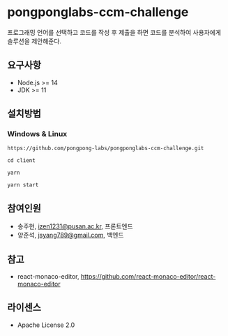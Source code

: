 # pongponglabs-ccm-challenge

프로그래밍 언어를 선택하고 코드를 작성 후 제출을 하면 코드를 분석하여 사용자에게 솔루션을 제안해준다.  

## 요구사항

- Node.js >= 14
- JDK >= 11

## 설치방법

### Windows & Linux

```
https://github.com/pongpong-labs/pongponglabs-ccm-challenge.git
```

```
cd client
```

```
yarn
```


```
yarn start
```

## 참여인원

- 송주현, izen1231@pusan.ac.kr, 프론트엔드
- 양준석, jsyang789@gmail.com, 백엔드

## 참고

- react-monaco-editor, https://github.com/react-monaco-editor/react-monaco-editor

## 라이센스

- Apache License 2.0
